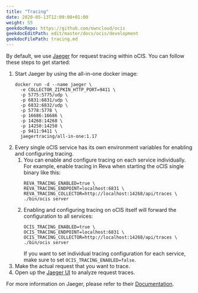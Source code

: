 ```yaml
---
title: "Tracing"
date: 2020-05-13T12:09:00+01:00
weight: 55
geekdocRepo: https://github.com/owncloud/ocis
geekdocEditPath: edit/master/docs/ocis/development
geekdocFilePath: tracing.md
---
```


By default, we use [Jaeger](https://www.jaegertracing.io) for request tracing within oCIS. You can follow these steps
to get started:

1. Start Jaeger by using the all-in-one docker image:
    ```console
    docker run -d --name jaeger \
      -e COLLECTOR_ZIPKIN_HTTP_PORT=9411 \
      -p 5775:5775/udp \
      -p 6831:6831/udp \
      -p 6832:6832/udp \
      -p 5778:5778 \
      -p 16686:16686 \
      -p 14268:14268 \
      -p 14250:14250 \
      -p 9411:9411 \
      jaegertracing/all-in-one:1.17
    ```
2. Every single oCIS service has its own environment variables for enabling and configuring tracing.
    1. You can enable and configure tracing on each service individually. For example, enable tracing
        in Reva when starting the oCIS single binary like this:
        ```console
        REVA_TRACING_ENABLED=true \
        REVA_TRACING_ENDPOINT=localhost:6831 \
        REVA_TRACING_COLLECTOR=http://localhost:14268/api/traces \
        ./bin/ocis server
        ```
    2. Enabling and configuring tracing on oCIS itself will forward the configuration to all services:
        ```console
        OCIS_TRACING_ENABLED=true \
        OCIS_TRACING_ENDPOINT=localhost:6831 \
        OCIS_TRACING_COLLECTOR=http://localhost:14268/api/traces \
        ./bin/ocis server
        ```
       If you want to set individual tracing configuration for each service, make sure to set
       `OCIS_TRACING_ENABLED=false`.
3. Make the actual request that you want to trace.
4. Open up the [Jaeger UI](http://localhost:16686) to analyze request traces.

For more information on Jaeger, please refer to their [Documentation](https://www.jaegertracing.io/docs/1.17/).
